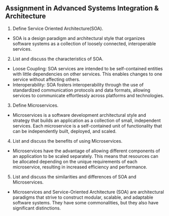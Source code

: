 ## Assignment in Advanced Systems Integration & Architecture
1. Define Service Oriented Architecture(SOA).
- SOA is a design paradigm and architectural style that organizes software systems as a collection of loosely connected, interoperable services.
2. List and discuss the characteristics of SOA.
- Loose Coupling: SOA services are intended to be self-contained entities with little dependencies on other services. This enables changes to one service without affecting others.
- Interoperability: SOA fosters interoperability through the use of standardized communication protocols and data formats, allowing services to communicate effortlessly across platforms and technologies.
3. Define Microservices.
- Microservices is a software development architectural style and strategy that builds an application as a collection of small, independent services. Each microservice is a self-contained unit of functionality that can be independently built, deployed, and scaled. 
4. List and discuss the benefits of using Microservices.
- Microservices have the advantage of allowing different components of an application to be scaled separately. This means that resources can be allocated depending on the unique requirements of each microservice, resulting in increased efficiency and performance.
5. List and discuss the similarities and differences of SOA and Microservices.
- Microservices and Service-Oriented Architecture (SOA) are architectural paradigms that strive to construct modular, scalable, and adaptable software systems. They have some commonalities, but they also have significant distinctions.